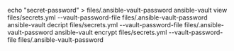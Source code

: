 echo "secret-password" > files/.ansible-vault-password
ansible-vault view files/secrets.yml --vault-password-file files/.ansible-vault-password
ansible-vault decript files/secrets.yml --vault-password-file files/.ansible-vault-password
ansible-vault encrypt files/secrets.yml --vault-password-file files/.ansible-vault-password